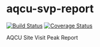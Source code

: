 # aqcu-svp-report

[![Build Status](https://travis-ci.org/USGS-CIDA/aqcu-svp-report.svg?branch=master)](https://travis-ci.org/USGS-CIDA/aqcu-svp-report) [![Coverage Status](https://coveralls.io/repos/github/USGS-CIDA/aqcu-svp-report/badge.svg?branch=master)](https://coveralls.io/github/USGS-CIDA/aqcu-svp-report?branch=master)

AQCU Site Visit Peak Report
